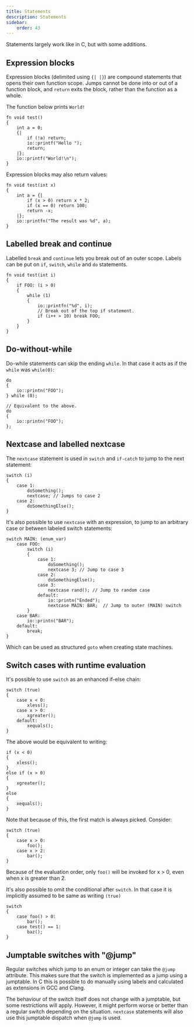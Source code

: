 ```yaml
---
title: Statements
description: Statements
sidebar:
    order: 43
---
```


Statements largely work like in C, but with some additions.


## Expression blocks

Expression blocks (delimited using `{| |}`) are compound statements that opens their own function scope.
Jumps cannot be done into or out of a function block, and `return` exits the block, rather than the function as a whole.

The function below prints `World!`

```c3
fn void test()
{
    int a = 0;
    {|
        if (!a) return;
        io::printf("Hello ");
        return;
    |};
    io::printf("World!\n");
}
```

Expression blocks may also return values:

```c3
fn void test(int x)
{
    int a = {|
        if (x > 0) return x * 2;
        if (x == 0) return 100;
        return -x;
    |};            
    io::printfn("The result was %d", a);
}
```

## Labelled break and continue

Labelled `break` and `continue` lets you break out of an outer scope. Labels can be put on `if`, 
`switch`, `while` and `do` statements.

```c3
fn void test(int i)
{
    if FOO: (i > 0)
    {
        while (1)
        {
            io::printfn("%d", i);
            // Break out of the top if statement.
            if (i++ > 10) break FOO;
        }
    }
}
```

## Do-without-while

Do-while statements can skip the ending `while`. In that case it acts as if the `while` was `while(0)`:

```c3
do 
{
    io::printn("FOO");
} while (0);

// Equivalent to the above.
do 
{
    io::printn("FOO");
};
```
## Nextcase and labelled nextcase

The `nextcase` statement is used in `switch` and `if-catch` to jump to the next statement:

```c3
switch (i)
{
    case 1:
        doSomething();
        nextcase; // Jumps to case 2
    case 2:
        doSomethingElse();
}
```

It's also possible to use `nextcase` with an expression, to jump to an arbitrary case or between labeled switch statements:

```c3
switch MAIN: (enum_var)
    case FOO:
        switch (i)
        {
            case 1:
                doSomething();
                nextcase 3; // Jump to case 3
            case 2:
                doSomethingElse();
            case 3:
                nextcase rand(); // Jump to random case
            default:
                io::printn("Ended");
                nextcase MAIN: BAR;  // Jump to outer (MAIN) switch
        } 
    case BAR:
        io::printn("BAR");
    default:
        break;
}
```

Which can be used as structured `goto` when creating state machines.

## Switch cases with runtime evaluation

It's possible to use `switch` as an enhanced if-else chain:

```c3
switch (true)
{
    case x < 0:
        xless();
    case x > 0:
        xgreater();
    default:
        xequals();
}
```

The above would be equivalent to writing:
```c3
if (x < 0)
{
    xless();
}
else if (x > 0)
{
    xgreater();
}
else
{
    xequals();
}
```

Note that because of this, the first match is always picked. Consider:

```c3
switch (true)
{
    case x > 0:
        foo();
    case x > 2:
        bar();
}
```

Because of the evaluation order, only `foo()` will be invoked for x > 0, even when x is greater than 2.

It's also possible to omit the conditional after `switch`. In that case it is implicitly assumed to be same as
writing `(true)`

```c3
switch
{
    case foo() > 0:
        bar();
    case test() == 1:
        baz();
}
```

## Jumptable switches with "@jump"

Regular switches which jump to an enum or integer can take the `@jump`
attribute. This makes sure that the switch is implemented as
a jump using a jumptable. In C this is possible to do manually using labels and
calculated as extensions in GCC and Clang.

The behaviour of the switch itself does not change with a jumptable,
but some restrictions will apply. However, it might perform worse 
or better than a regular switch depending on the situation.
`nextcase` statements will also use this jumptable dispatch when
`@jump` is used.